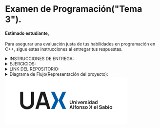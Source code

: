 # Examen de Programación("Tema 3").
#### Estimado estudiante,
Para asegurar una evaluación justa de tus habilidades en programación en C++, sigue estas instrucciones al entregar tus respuestas.

<details>
  <summary>INSTRUCCIONES DE ENTREGA:</summary>
  <p style="font-size: 12px; line-height: 1.4;">
<details>
    
  <summary>Repositorio en GitHub: </summary>
<p style="font-size: 12px; line-height: 1.4;">

  Crea un repositorio privado en GitHub para este examen y compártelo solo después de la revisión si así lo deseas.

</p>

</details>
<details>
  <summary>Fichero ZIP:</summary>
  <p style="font-size: 12px; line-height: 1.4;">

Al finalizar, descarga tu repositorio como un archivo ZIP con el nombre Apellido_Nombre_ExamenCPP.zip.

</p>

</details>
<details>
  <summary>Archivo README.md: </summary>
  <p style="font-size: 12px; line-height: 1.4;">

Incluye un archivo README.md en el repositorio, que contenga:
Un enlace directo al repositorio.
Una breve descripción de cada ejercicio resuelto y el archivo donde se encuentra.
Usa Markdown para estructurar tu README.

</p>

</details>
<details>
  <summary>Entrega: </summary>
  <p style="font-size: 12px; line-height: 1.4;">

Sube el archivo ZIP a la plataforma indicada antes de la fecha límite.

</p>

</details>
<details>
  <summary>Aspectos Adicionales: </summary>
  <p style="font-size: 12px; line-height: 1.4;">

Organiza y comenta tu código para que sea fácil de leer y entender.
Si utilizas referencias externas, inclúyelas en el README.md.

</p>

</details>

</details>

<details>
  <summary>EJERCICIOS:</summary>
  <p style="font-size: 12px; line-height: 1.4;">
<details>
  <summary>Enunciado del problema: </summary>
  <p style="font-size: 12px; line-height: 1.4;">

#### ENUNCIADO:
Ustedes son Project Managers en una empresa internacional. Reciben una llamada urgente de un alto ejecutivo, informándoles que el CEO de la compañía ha aterrizado en Barcelona desde Estados Unidos y tiene una reunión crucial para las 19:30 en la ciudad. Sin embargo, el ejecutivo cuenta con solo 100 minutos antes de que cierre la facturación para su vuelo desde Madrid a Barcelona.

Objetivo: Debido a la urgencia de la situación, necesitan optimizar las tareas para cumplir con el objetivo de que el ejecutivo llegue a la reunión a tiempo. A continuación se detalla la lista de tareas necesarias, sus descripciones y las duraciones de cada una. Su misión es identificar las dependencias entre las tareas, calcular el tiempo total para completar las tareas en el orden adecuado, y determinar si es posible cumplir con el plazo de 100 minutos.

Tareas, Descripciones y Duraciones:

A: Reserva de vuelo (20 min)

B: Informar a casa para empacar (5 min)

C: Empacar maletas (40 min)

D: Preparación del billete por la agencia (10 min)

E: Recoger el billete de la agencia (5 min)

F: Llevar el billete a la oficina (10 min)

G: Recoger las maletas de casa (20 min)

H: Llevar maletas a la oficina (25 min)

I: Conversación sobre documentos requeridos (35 min)

J: Dictar instrucciones para ausencia (25 min)

K: Reunir documentos (15 min)

L: Organizar documentos (5 min)

M: Viajar al aeropuerto y facturar (25 min)

</p>
</details>
<details>
  <summary>Dependencias entre tareas: </summary>
  <p style="font-size: 12px; line-height: 1.4;">

#### ENUNCIADO:
* Algunas tareas deben ser realizadas antes que otras, por ejemplo, no se puede viajar al aeropuerto antes de haber recogido las maletas.

* Además, la reserva del vuelo debe completarse antes de recoger el billete, y la preparación del billete debe ocurrir antes de llevar el billete a la oficina.

</p>
</details>

<details>
  <summary>Objetivos del reto: </summary>
  <p style="font-size: 12px; line-height: 1.4;">

#### ENUNCIADO:
Objetivos del Reto:

1. Definir el Objetivo del Proyecto: Identificar el propósito principal del proyecto (optimizar la gestión del tiempo para cumplir con el plazo de 100 minutos) y no solo las tareas.

2. Diagrama de Flujo del Cronograma: Crear un diagrama de flujo para visualizar el cronograma del proyecto, teniendo en cuenta solo las dependencias entre tareas y no restricciones de recursos.

3. Desarrollo de Algoritmo en C++:

  * Crear un programa en C++ que permita calcular el orden de ejecución de las tareas en función de sus dependencias.
  * Determinar el tiempo total necesario para completar todas las tareas.
  * Evaluar si es posible completar las tareas en 100 minutos o menos.
  * Imprimir el orden óptimo de ejecución de las tareas y su tiempo total.

</p>
</details>

<details>
  <summary>Restricciones: </summary>
  <p style="font-size: 12px; line-height: 1.4;">

#### ENUNCIADO:

* El tiempo máximo permitido para completar las tareas es de 100 minutos.
* El algoritmo debe gestionar de forma eficiente las dependencias entre las tareas, de tal manera que optimice el tiempo de ejecución.


</p>
</details>

<details>
  <summary>Entrega: </summary>
  <p style="font-size: 12px; line-height: 1.4;">

#### ENUNCIADO:

* Código fuente en C++ que implemente la solución al problema.
* Diagrama de flujo que represente el cronograma de ejecución de las tareas.


</p>
</details>

#### ¡Buena suerte y que la optimización esté de su lado!

</details>
</details>
<details>
  <summary>LINK DEL REPOSITORIO:</summary>
  <p style="font-size: 12px; line-height: 1.4;">

  [Repositorio GitHub](https://github.com/Maaaikol/Examen-tema3-vinculante.git)

</p>

</details>

<details>
  <summary>Diagrama de Flujo(Representación del proyecto): </summary>
  <img src="uax_logo_nuevo.png" alt="UAX Logo" width="400">
</details>

<img src="uax_logo_nuevo.png" alt="UAX Logo" width="400">
